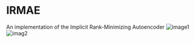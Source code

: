 # IRMAE
An implementation of the Implicit Rank-Minimizing Autoencoder
![image1](https://user-images.githubusercontent.com/59486373/98158559-170d8380-1ea9-11eb-8b18-ce316ee7b90e.png)
![imag2](https://user-images.githubusercontent.com/59486373/98158725-6358c380-1ea9-11eb-818f-e93daeb35c60.png)


